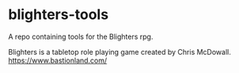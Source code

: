 # blighters-tools

A repo containing tools for the Blighters rpg.

Blighters is a tabletop role playing game created by Chris McDowall. https://www.bastionland.com/
